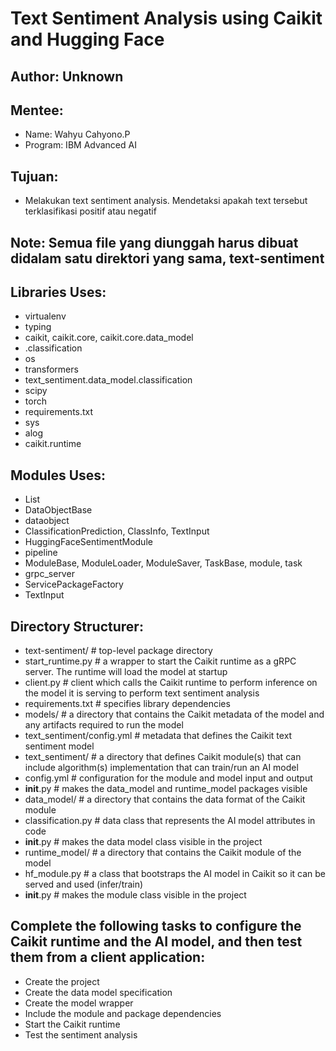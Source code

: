 # Text Sentiment Analysis using Caikit and Hugging Face

## Author: Unknown

## Mentee:
- Name: Wahyu Cahyono.P
- Program: IBM Advanced AI

## Tujuan:
- Melakukan text sentiment analysis. Mendetaksi apakah text tersebut terklasifikasi positif atau negatif

## Note: Semua file yang diunggah harus dibuat didalam satu direktori yang sama, text-sentiment

## Libraries Uses:
- virtualenv
- typing
- caikit, caikit.core, caikit.core.data_model
- .classification
- os
- transformers
- text_sentiment.data_model.classification
- scipy
- torch
- requirements.txt
- sys
- alog
- caikit.runtime

## Modules Uses:
- List
- DataObjectBase
- dataobject
- ClassificationPrediction, ClassInfo, TextInput
- HuggingFaceSentimentModule
- pipeline
- ModuleBase, ModuleLoader, ModuleSaver, TaskBase, module, task
- grpc_server
- ServicePackageFactory
- TextInput

## Directory Structurer:
- text-sentiment/                     # top-level package directory
- start_runtime.py                # a wrapper to start the Caikit runtime as a gRPC server. The runtime will load the model at startup
- client.py                       # client which calls the Caikit runtime to perform inference on the model it is serving to perform text sentiment analysis
- requirements.txt                # specifies library dependencies
- models/                         # a directory that contains the Caikit metadata of the model and any artifacts required to run the model
- text_sentiment/config.yml   # metadata that defines the Caikit text sentiment model
- text_sentiment/                 # a directory that defines Caikit module(s) that can include algorithm(s) implementation that can train/run an AI model
- config.yml                  # configuration for the module and model input and output
- __init__.py                 # makes the data_model and runtime_model packages visible
- data_model/                 # a directory that contains the data format of the Caikit module
- classification.py       # data class that represents the AI model attributes in code
- __init__.py             # makes the data model class visible in the project
- runtime_model/              # a directory that contains the Caikit module of the model
- hf_module.py            # a class that bootstraps the AI model in Caikit so it can be served and used (infer/train)
- __init__.py             # makes the module class visible in the project

## Complete the following tasks to configure the Caikit runtime and the AI model, and then test them from a client application:
- Create the project
- Create the data model specification
- Create the model wrapper
- Include the module and package dependencies
- Start the Caikit runtime
- Test the sentiment analysis
